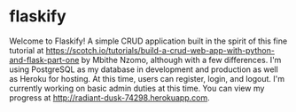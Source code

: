 # flaskify

Welcome to Flaskify! A simple CRUD application built in the spirit of this fine tutorial at https://scotch.io/tutorials/build-a-crud-web-app-with-python-and-flask-part-one by Mbithe Nzomo, although with a few differences. I'm using PostgreSQL as my database in development and production as well as Heroku for hosting. At this time, users can register, login, and logout. I'm currently working on basic admin duties at this time. You can view my progress at http://radiant-dusk-74298.herokuapp.com.
